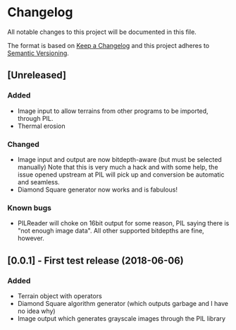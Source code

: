# Changelog
All notable changes to this project will be documented in this file.

The format is based on [Keep a Changelog](http://keepachangelog.com/en/1.0.0/)
and this project adheres to [Semantic Versioning](http://semver.org/spec/v2.0.0.html).

## [Unreleased]

### Added

- Image input to allow terrains from other programs to be imported, through PIL.
- Thermal erosion

### Changed

- Image input and output are now bitdepth-aware (but must be selected manually)
 Note that this is very much a hack and with some help, the issue opened upstream at PIL
 will pick up and conversion be automatic and seamless.
- Diamond Square generator now works and is fabulous!

### Known bugs

- PILReader will choke on 16bit output for some reason, PIL saying there is "not enough image data". All other supported bitdepths are fine, however.

## [0.0.1] - First test release (2018-06-06)

### Added

- Terrain object with operators
- Diamond Square algorithm generator (which outputs garbage and I have no idea why)
- Image output which generates grayscale images through the PIL library
